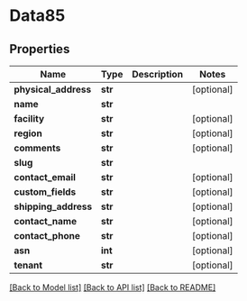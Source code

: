 # Data85

## Properties
Name | Type | Description | Notes
------------ | ------------- | ------------- | -------------
**physical_address** | **str** |  | [optional] 
**name** | **str** |  | 
**facility** | **str** |  | [optional] 
**region** | **str** |  | [optional] 
**comments** | **str** |  | [optional] 
**slug** | **str** |  | 
**contact_email** | **str** |  | [optional] 
**custom_fields** | **str** |  | [optional] 
**shipping_address** | **str** |  | [optional] 
**contact_name** | **str** |  | [optional] 
**contact_phone** | **str** |  | [optional] 
**asn** | **int** |  | [optional] 
**tenant** | **str** |  | [optional] 

[[Back to Model list]](../README.md#documentation-for-models) [[Back to API list]](../README.md#documentation-for-api-endpoints) [[Back to README]](../README.md)


